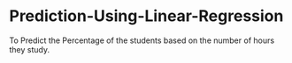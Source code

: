 # Prediction-Using-Linear-Regression
To Predict the Percentage of the students based on the number of hours they study.
